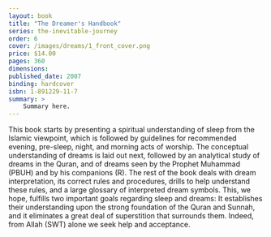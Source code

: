 ```yaml
---
layout: book
title: "The Dreamer's Handbook"
series: the-inevitable-journey
order: 6
cover: /images/dreams/1_front_cover.png
price: $14.00
pages: 360
dimensions:
published_date: 2007
binding: hardcover
isbn: 1-891229-11-7
summary: >
    Summary here.
---
```


This book starts by presenting a spiritual understanding of sleep from the Islamic viewpoint, which is followed by guidelines for recommended evening, pre-sleep, night, and morning acts of worship. The conceptual understanding of dreams is laid out next, followed by an analytical study of dreams in the Quran, and of dreams seen by the Prophet Muhammad (PBUH) and by his companions (R). The rest of the book deals with dream interpretation, its correct rules and procedures, drills to help understand these rules, and a large glossary of interpreted dream symbols. This, we hope, fulfills two important goals regarding sleep and dreams: It establishes their understanding upon the strong foundation of the Quran and Sunnah, and it eliminates a great deal of superstition that surrounds them. Indeed, from Allah (SWT) alone we seek help and acceptance.
